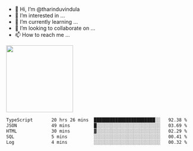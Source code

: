- 👋 Hi, I’m @tharinduvindula
- 👀 I’m interested in ...
- 🌱 I’m currently learning ...
- 💞️ I’m looking to collaborate on ...
- 📫 How to reach me ...

<!---
tharinduvindula/tharinduvindula is a ✨ special ✨ repository because its `README.md` (this file) appears on your GitHub profile.
You can click the Preview link to take a look at your changes.
--->

<img height="180em" src="https://github-readme-stats.vercel.app/api?username=tharinduvindula&show_icons=true&hide_border=false&&count_private=true&include_all_commits=true" />


<!--START_SECTION:waka-->

```txt
TypeScript       20 hrs 26 mins  ███████████████████████░░   92.38 %
JSON             49 mins         █░░░░░░░░░░░░░░░░░░░░░░░░   03.69 %
HTML             30 mins         ▓░░░░░░░░░░░░░░░░░░░░░░░░   02.29 %
SQL              5 mins          ░░░░░░░░░░░░░░░░░░░░░░░░░   00.41 %
Log              4 mins          ░░░░░░░░░░░░░░░░░░░░░░░░░   00.32 %
```

<!--END_SECTION:waka-->
